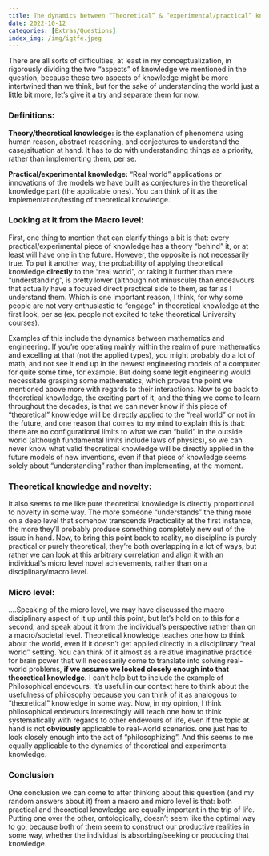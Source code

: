 ```yaml
---
title: The dynamics between “Theoretical” & “experimental/practical” knowledge
date: 2022-10-12 
categories: [Extras/Questions]
index_img: /img/igtfe.jpeg
---
```




There are all sorts of difficulties, at least in my conceptualization, in rigorously dividing the two “aspects” of knowledge we mentioned in the question, because these two aspects of knowledge might be more intertwined than we think, but for the sake of understanding the world just a little bit more, let’s give it a try and separate them for now. 

<h3>Definitions: </h3>

<b>Theory/theoretical knowledge:</b> is the explanation of phenomena using human reason, abstract reasoning, and conjectures to understand the case/situation at hand. It has to do with understanding things as a priority, rather than implementing them, per se.

<b>Practical/experimental knowledge:</b> “Real world” applications or innovations of the models we have built as conjectures in the theoretical knowledge part (the applicable ones). You can think of it as the implementation/testing of theoretical knowledge. 

<h3>Looking at it from the Macro level: </h3>

First, one thing to mention that can clarify things a bit is that: every practical/experimental piece of knowledge has a theory “behind” it, or at least will have one in the future. However, the opposite is not necessarily true.
To put it another way, the probability of applying theoretical knowledge <b>directly</b> to the “real world”, or taking it further than mere “understanding”, is pretty lower (although not minuscule) than endeavours that actually have a focused direct practical side to them, as far as I understand them. Which is one important reason, I think, for why some people are not very enthusiastic to “engage” in theoretical knowledge at the first look, per se (ex. people not excited to take theoretical University courses).

Examples of this include the dynamics between mathematics and engineering. If you’re operating mainly within the realm of pure mathematics and excelling at that (not the applied types), you might probably do a lot of math, and not see it end up in the newest engineering models of a computer for quite some time, for example. But doing some legit engineering would necessitate grasping some mathematics, which proves the point we mentioned above more with regards to their interactions.
Now to go back to theoretical knowledge, the exciting part of it, and the thing we come to learn throughout the decades, is that we can never know if this piece of “theoretical” knowledge will be directly applied to the “real world” or not in the future, and one reason that comes to my mind to explain this is that: there are no configurational limits to what we can “build” in the outside world (although fundamental limits include laws of physics), so we can never know what valid theoretical knowledge will be directly applied in the future models of new inventions, even if that piece of knowledge seems solely about “understanding” rather than implementing, at the moment.



<h3>Theoretical knowledge and novelty:</h3>

It also seems to me like pure theoretical knowledge is directly proportional to novelty in some way. The more someone “understands” the thing more on a deep level that somehow transcends Practicality at the first instance, the more they’ll probably produce something completely new out of the issue in hand. Now, to bring this point back to reality, no discipline is purely practical or purely theoretical, they’re both overlapping in a lot of ways, but rather we can look at this arbitrary correlation and align it with an individual's micro level novel achievements, rather than on a disciplinary/macro level.

<h3>Micro level:</h3>

.…Speaking of the micro level, we may have discussed the macro disciplinary aspect of it up until this point, but let’s hold on to this for a second, and speak about it from the individual’s perspective rather than on a macro/societal level. Theoretical knowledge teaches one how to think about the world, even if it doesn’t get applied directly in a disciplinary “real world” setting. You can think of it almost as a relative imaginative practice for brain power that will necessarily come to translate into solving real-world problems, <b>if we assume we looked closely enough into that theoretical knowledge.</b> I can’t help but to include the example of Philosophical endevours. It’s useful in our context here to think about the usefulness of philosophy because you can think of it as analogous to “theoretical” knowledge in some way. Now, in my opinion, I think philosophical endevours interestingly will teach one how to think systematically with regards to other endevours of life, even if the topic at hand is not <b>obviously</b> applicable to real-world scenarios. one just has to look closely enough into the act of “philosophizing”. And this seems to me equally applicable to the dynamics of theoretical and experimental knowledge.



<h3>Conclusion</h3>

One conclusion we can come to after thinking about this question (and my random answers about it) from a macro and micro level is that: both practical and theoretical knowledge are equally important in the trip of life. Putting one over the other, ontologically, doesn’t seem like the optimal way to go, because both of them seem to construct our productive realities in some way, whether the individual is absorbing/seeking or producing that knowledge.
